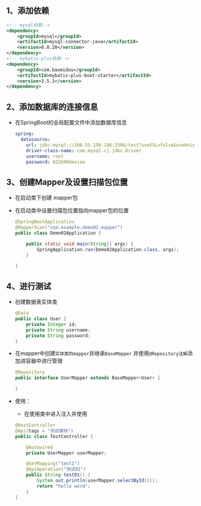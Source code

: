 

## 1、添加依赖

```xml
<!-- mysql依赖-->
<dependency>
    <groupId>mysql</groupId>
    <artifactId>mysql-connector-java</artifactId>
    <version>8.0.28</version>
</dependency>
<!-- mybatis-plus依赖-->
<dependency>
    <groupId>com.baomidou</groupId>
    <artifactId>mybatis-plus-boot-starter</artifactId>
    <version>3.5.1</version>
</dependency>
```

## 2、添加数据库的连接信息

- 在SpringBoot的全局配置文件中添加数据库信息

  ```yaml
  spring:
    datasource:
      url: jdbc:mysql://106.55.198.186:3306/test?useSSL=false&useUnicode=true&characterEncoding=utf-8&serverTimezone=GMT%2B8
      driver-class-name: com.mysql.cj.jdbc.Driver
      username: root
      password: 022600dexiao
  ```

## 3、创建Mapper及设置扫描包位置

- 在启动类下创建 mapper包

- 在启动类中设置扫描包位置指向mapper包的位置

  ```java
  @SpringBootApplication
  @MapperScan("com.example.demo02.mapper")
  public class Demo02Application {
  
      public static void main(String[] args) {
          SpringApplication.run(Demo02Application.class, args);
      }
  
  }
  ```

## 4、进行测试

- 创建数据表实体类

  ```java
  @Data
  public class User {
      private Integer id;
      private String username;
      private String password;
  }
  ```

- 在mapper中创建`实体类的mapper`并继承`BaseMapper` 并使用`@Repository注解`添加进容器中进行管理

  ```java
  @Repository
  public interface UserMapper extends BaseMapper<User> {
  
  }
  ```

- 使用：

  - 在使用类中进入注入并使用

  ```java
  @RestController
  @Api(tags = "测试模块")
  public class TestController {
  
      @Autowired
      private UserMapper userMapper;
  
      @GetMapping("test1")
      @ApiOperation("测试01")
      public String test01() {
          System.out.println(userMapper.selectById(1));
          return "hello word";
      }
  }
  ```



